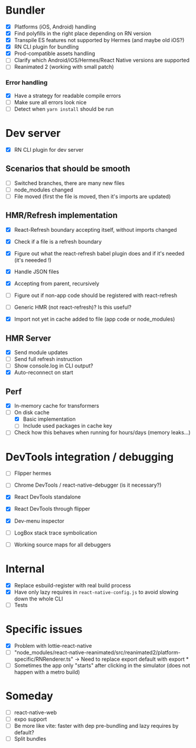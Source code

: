 # Bundler

- [x] Platforms (iOS, Android) handling
- [x] Find polyfills in the right place depending on RN version
- [x] Transpile ES features not supported by Hermes (and maybe old iOS?)
- [x] RN CLI plugin for bundling
- [x] Prod-compatible assets handling
- [ ] Clarify which Android/iOS/Hermes/React Native versions are supported
- [ ] Reanimated 2 (working with small patch)

### Error handling

- [x] Have a strategy for readable compile errors
- [ ] Make sure all errors look nice
- [ ] Detect when `yarn install` should be run

# Dev server

- [x] RN CLI plugin for dev server

## Scenarios that should be smooth

- [ ] Switched branches, there are many new files
- [ ] node_modules changed
- [ ] File moved (first the file is moved, then it's imports are updated)

## HMR/Refresh implementation

- [x] React-Refresh boundary accepting itself, without imports changed
- [x] Check if a file is a refresh boundary
- [x] Figure out what the react-refresh babel plugin does and if it's needed (it's neeeded !)
- [x] Handle JSON files
- [x] Accepting from parent, recursively
- [ ] Figure out if non-app code should be registered with react-refresh
- [ ] Generic HMR (not react-refresh)? Is this useful?

- [x] Import not yet in cache added to file (app code or node_modules)


## HMR Server

- [x] Send module updates
- [ ] Send full refresh instruction
- [ ] Show console.log in CLI output?
- [x] Auto-reconnect on start

## Perf

- [x] In-memory cache for transformers
- [ ] On disk cache
   - [x] Basic implementation
   - [ ] Include used packages in cache key

- [ ] Check how this behaves when running for hours/days (memory leaks...)

# DevTools integration / debugging

- [ ] Flipper hermes
- [ ] Chrome DevTools / react-native-debugger (is it necessary?)
- [x] React DevTools standalone
- [x] React DevTools through flipper
- [x] Dev-menu inspector

- [ ] LogBox stack trace symbolication
- [ ] Working source maps for all debuggers

# Internal

- [x] Replace esbuild-register with real build process
- [x] Have only lazy requires in `react-native-config.js` to avoid slowing down the whole CLI
- [ ] Tests

# Specific issues

- [x] Problem with lottie-react-native
- [ ] "node_modules/react-native-reanimated/src/reanimated2/platform-specific/RNRenderer.ts" -> Need to replace export default with export *
- [ ] Sometimes the app only "starts" after clicking in the simulator (does not happen with a metro build)

# Someday

- [ ] react-native-web
- [ ] expo support
- [ ] Be more like vite: faster with dep pre-bundling and lazy requires by default?
- [ ] Split bundles
